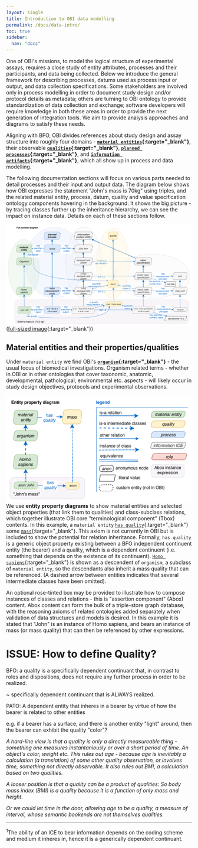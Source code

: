 ```yaml
---
layout: single
title: Introduction to OBI data modelling
permalink: /docs/data-intro/
toc: true
sidebar:
  nav: "docs"
---
```


One of OBI's missions, to model the logical structure of experimental assays, requires a close study of entity attributes, processes and their participants, and data being collected. Below we introduce the general framework for describing processes, datums used as process input or output, and data collection specifications. Some stakeholders are involved only in process modelling in order to document study design and/or protocol details as metadata; others are turning to OBI ontology to provide standardization of data collection and exchange; software developers will require knowledge in both these areas in order to provide the next generation of integration tools. We aim to provide analysis approaches and diagrams to satisfy these needs.

Aligning with BFO, OBI divides references about study design and assay structure into roughly four domains - **[`material entities`](http://purl.obolibrary.org/obo/BFO_0000040){:target="_blank"}**, their observable **[`qualities`](http://purl.obolibrary.org/obo/BFO_0000019){:target="_blank"}**, **[`planned processes`](http://purl.obolibrary.org/obo/OBI_0000011){:target="_blank"}**, and **[`information artifacts`](http://purl.obolibrary.org/obo/IAO_0000030){:target="_blank"}**, which all show up in process and data modelling.

The following documentation sections will focus on various parts needed to detail processes and their input and output data.  The diagram below shows how OBI expresses the statement "John's mass is 70kg" using triples, and the related material entity, process, datum, quality and value specification ontology components hovering in the background.  It shows the big picture - by tracing classes further up the inheritance hierarchy, we can see the impact on instance data. Details on each of these sections follow.

<img align="right" src="/assets/images/docs/data_john_mass.png">

([full-sized image](/assets/images/docs/data_john_mass.png){:target="_blank"})


## Material entities and their properties/qualities

Under `material entity` we find OBI's **[`organism`](http://purl.obolibrary.org/obo/OBI_0100026){:target="_blank"}** - the usual focus of biomedical investigations. Organism related terms - whether in OBI or in other ontologies that cover taxonomic, anatomic, developmental, pathological, environmental etc. aspects - will likely occur in study design objectives, protocols and experimental observations.

<img align="right" src="/assets/images/docs/data_john_mass_entity_property.png">

We use **entity property diagrams** to show material entities and selected object properties (that link them to qualities) and class-subclass relations, which together illustrate OBI core "terminological component" (Tbox) contents. In this example, a `material entity` [`has quality`](http://purl.obolibrary.org/obo/RO_0000086){:target="_blank"} some [`mass`](http://purl.obolibrary.org/obo/PATO_0000125){:target="_blank"}. This axiom is not currently in OBI but is included to show the potential for relation inheritance.  Formally, `has quality` is a generic object property existing between a BFO independent continuent entity (the bearer) and a quality, which is a dependent continuent (i.e. something that depends on the existence of its continuent).  [`Homo sapiens`](http://purl.obolibrary.org/obo/NCBITaxon_9606){:target="_blank"} is shown as a descendent of `organism`, a subclass of `material entity`, so the descendants also inherit a mass quality that can be referenced.  (A dashed arrow between entities indicates that several intermediate classes have been omitted).

An optional rose-tinted box may be provided to illustrate how to compose instances of classes and relations - this is "assertion component" (Abox) content. Abox content can form the bulk of a triple-store graph database, with the reasoning axioms of related ontologies added separately when validation of data structures and models is desired. In this example it is stated that "John" is an instance of Homo sapiens, and bears an instance of mass (or mass quality) that can then be referenced by other expressions.

# ISSUE: How to define Quality?

BFO: a quality is a specifically dependent continuant that, in contrast to roles and dispositions, does not require any further process in order to be realized.

~ specifically dependent continuant that is ALWAYS realized.

PATO: A dependent entity that inheres in a bearer by virtue of how the bearer is related to other entities

e.g. if a bearer has a surface, and there is another entity "light" around, then the bearer can exhibit the quality "color"?


*A hard-line view is that a quality is only a directly measureable thing - something one measures instantaniously or over a short period of time.  An object's color, weight etc. This rules out age - because age is inevitably a calculation (a translation) of some other quality observation, or involves time, something not directly observable. It also rules out BMI, a calculation based on two qualities.*

*A looser position is that a quality can be a product of qualities: So body mass index (BMI) is a quality because it is a function of only mass and height.*

*Or we could let time in the door, allowing age to be a quality, a measure of interval, whose semantic bookends are not themselves qualities.*

***
<sup>1</sup>The ability of an ICE to bear information depends on the coding scheme and medium it inheres in, hence it is a generically dependent continuant.